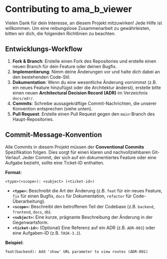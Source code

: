 # Contributing to ama_b_viewer

Vielen Dank für dein Interesse, an diesem Projekt mitzuwirken! Jede Hilfe ist willkommen. Um eine reibungslose Zusammenarbeit zu gewährleisten, bitten wir dich, die folgenden Richtlinien zu beachten.

## Entwicklungs-Workflow

1.  **Fork & Branch**: Erstelle einen Fork des Repositories und erstelle einen neuen Branch für dein Feature oder deinen Bugfix.
2.  **Implementierung**: Nimm deine Änderungen vor und halte dich dabei an den bestehenden Code-Stil.
3.  **Dokumentation**: Wenn du eine wesentliche Änderung vornimmst (z.B. ein neues Feature hinzufügst oder die Architektur änderst), erstelle bitte einen neuen **Architectural Decision Record (ADR)** im Verzeichnis `docs/adr/`.
4.  **Commits**: Schreibe aussagekräftige Commit-Nachrichten, die unserer Konvention entsprechen (siehe unten).
5.  **Pull Request**: Erstelle einen Pull Request gegen den `main`-Branch des Haupt-Repositories.

## Commit-Message-Konvention

Alle Commits in diesem Projekt müssen der **Conventional Commits** Spezifikation folgen. Dies sorgt für einen klaren und nachvollziehbaren Git-Verlauf. Jeder Commit, der sich auf ein dokumentiertes Feature oder eine Aufgabe bezieht, sollte eine Ticket-ID enthalten.

**Format:**
```
<type>(<scope>): <subject> (<ticket-id>)
```

*   **`<type>`:** Beschreibt die Art der Änderung (z.B. `feat` für ein neues Feature, `fix` für einen Bugfix, `docs` für Dokumentation, `refactor` für Code-Überarbeitung).
*   **`<scope>`:** Beschreibt den betroffenen Teil der Codebase (z.B. `backend`, `frontend`, `docs`, `db`).
*   **`<subject>`:** Eine kurze, prägnante Beschreibung der Änderung in der Gegenwartsform.
*   **`<ticket-id>`:** (Optional) Eine Referenz auf ein ADR (z.B. `ADR-001`) oder eine Aufgaben-ID (z.B. `TASK-3.2`).

**Beispiel:**
```
feat(backend): Add 'show' URL parameter to view routes (ADR-001)
```
